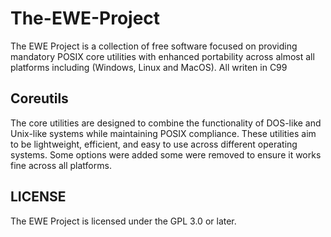 # The-EWE-Project
The EWE Project is a collection of free software focused on providing mandatory POSIX core utilities with enhanced portability across almost all platforms including (Windows, Linux and MacOS). All writen in C99

## Coreutils
The core utilities are designed to combine the functionality of DOS-like and Unix-like systems while maintaining POSIX compliance. These utilities aim to be lightweight, efficient, and easy to use across different operating systems. Some options were added some were removed to ensure it works fine across all platforms.

## LICENSE
The EWE Project is licensed under the GPL 3.0 or later.